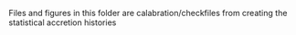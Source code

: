 Files and figures in this folder are calabration/checkfiles from creating the statistical accretion histories
